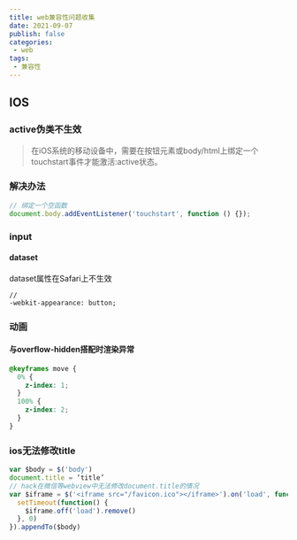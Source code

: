 ```yaml
---
title: web兼容性问题收集
date: 2021-09-07
publish: false
categories:
 - web
tags:
 - 兼容性
---
```


## IOS

### active伪类不生效

 >在iOS系统的移动设备中，需要在按钮元素或body/html上绑定一个touchstart事件才能激活:active状态。

### 解决办法

```js
// 绑定一个空函数
document.body.addEventListener('touchstart', function () {});
```

### input

#### dataset

dataset属性在Safari上不生效

```
// 
-webkit-appearance: button;
```

### 动画

#### 与overflow-hidden搭配时渲染异常

```css
@keyframes move {
  0% {
    z-index: 1;
  }
  100% {
    z-index: 2;
  }
}
```


### ios无法修改title

```js
var $body = $('body')
document.title = ‘title’
// hack在微信等webview中无法修改document.title的情况
var $iframe = $('<iframe src="/favicon.ico"></iframe>').on('load', function() {
  setTimeout(function() {
    $iframe.off('load').remove()
  }, 0)
}).appendTo($body)
```

